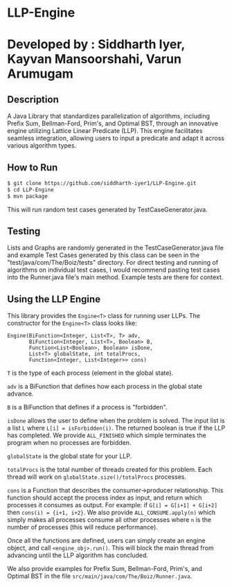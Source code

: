 # LLP-Engine
# Developed by : Siddharth Iyer, Kayvan Mansoorshahi, Varun Arumugam

## Description
A Java Library that standardizes parallelization of algorithms, including Prefix Sum, Bellman-Ford, Prim's, and Optimal BST, through an innovative engine utilizing Lattice Linear Predicate (LLP). This engine facilitates seamless integration, allowing users to input a predicate and adapt it across various algorithm types.

## How to Run

```bash
$ git clone https://github.com/siddharth-iyer1/LLP-Engine.git
$ cd LLP-Engine
$ mvn package
```

This will run random test cases generated by TestCaseGenerator.java.

## Testing

Lists and Graphs are randomly generated in the TestCaseGenerator.java file and example Test Cases generated by this class can be seen in the "test/java/com/The/Boiz/tests" directory.
For direct testing and running of algorithms on individual test cases, I would recommend pasting test cases into the Runner.java file's main method. Example tests are there for context.

## Using the LLP Engine 

This library provides the `Engine<T>` class for running user LLPs. The constructor for the `Engine<T>` class looks like:
```
Engine(BiFunction<Integer, List<T>, T> adv,
       BiFunction<Integer, List<T>, Boolean> B,
       Function<List<Boolean>, Boolean> isDone,
       List<T> globalState, int totalProcs,
       Function<Integer, List<Integer>> cons)
```

`T` is the type of each process (element in the global state). 

`adv` is a BiFunction that defines how each process in the global state advance.

`B` is a BiFunction that defines if a process is "forbidden".

`isDone` allows the user to define when the problem is solved. The input list is a list `L` where `L[i] = isForbidden(i)`. The returned boolean is true if the LLP has completed. We provide `ALL_FINISHED` which simple terminates the program when no processes are forbidden.

`globalState` is the global state for your LLP.

`totalProcs` is the total number of threads created for this problem. Each thread will work on `globalState.size()/totalProcs` processes. 

`cons` is a Function that describes the consumer->producer relationship. This function should accept the process index as input, and return which processes it consumes as output. For example: if `G[i] = G[i+1] + G[i+2]` then `cons(i) = {i+1, i+2}`. We also provide `ALL_CONSUME.apply(n)` which simply makes all processes consume all other processes where `n` is the number of processes (this will reduce performance).

Once all the functions are defined, users can simply create an engine object, and call `<engine_obj>.run()`. This will block the main thread from advancing until the LLP algorithm has concluded. 

We also provide examples for Prefix Sum, Bellman-Ford, Prim's, and Optimal BST in the file `src/main/java/com/The/Boiz/Runner.java`.
